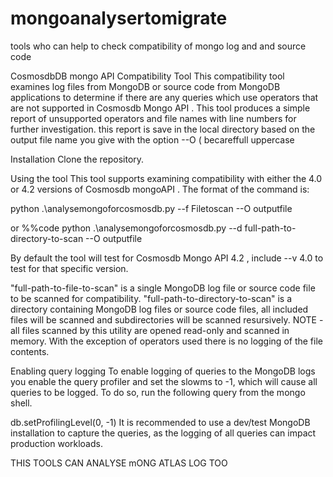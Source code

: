 # mongoanalysertomigrate
tools who can help to check compatibility of mongo log and  and source code 

CosmosdbDB mongo  API  Compatibility Tool
This compatibility tool examines log files from MongoDB or source code from MongoDB applications to determine if there are any queries which use operators that are not supported in Cosmosdb Mongo API . This tool produces a simple report of unsupported operators and file names with line numbers for further investigation. this report is save in the local directory based on the output file name you give with the option --O ( becareffull uppercase

Installation
Clone the repository.

Using the tool
This tool supports examining compatibility with either the 4.0 or 4.2 versions of Cosmosdb mongoAPI . The format of the command is:

 python .\analysemongoforcosmosdb.py  --f Filetoscan --O outputfile

or
%%code
python .\analysemongoforcosmosdb.py  --d full-path-to-directory-to-scan --O outputfile

By default the tool will test for Cosmosdb Mongo API  4.2 , include --v 4.0 to test for that specific version.

"full-path-to-file-to-scan" is a single MongoDB log file or source code file to be scanned for compatibility.
"full-path-to-directory-to-scan" is a directory containing MongoDB log files or source code files, all included files will be scanned and subdirectories will be scanned resursively.
NOTE - all files scanned by this utility are opened read-only and scanned in memory. With the exception of operators used there is no logging of the file contents.

Enabling query logging
To enable logging of queries to the MongoDB logs you enable the query profiler and set the slowms to -1, which will cause all queries to be logged. To do so, run the following query from the mongo shell.

db.setProfilingLevel(0, -1)
It is recommended to use a dev/test MongoDB installation to capture the queries, as the logging of all queries can impact production workloads. 

THIS TOOLS CAN ANALYSE mONG ATLAS LOG TOO
